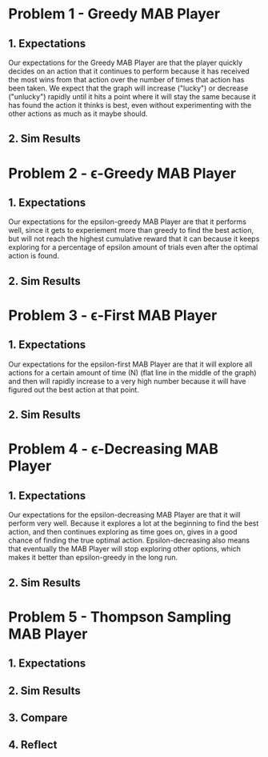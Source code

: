 # Problem 1 - Greedy MAB Player

## 1. Expectations 

Our expectations for the Greedy MAB Player are that the player quickly decides on an action that it continues to perform because it has received the most wins from that action over the number of times that action has been taken. We expect that the graph will increase ("lucky") or decrease ("unlucky") rapidly until it hits a point where it will stay the same because it has found the action it thinks is best, even without experimenting with the other actions as much as it maybe should.

## 2. Sim Results

# Problem 2 - ϵ-Greedy MAB Player

## 1. Expectations 

Our expectations for the epsilon-greedy MAB Player are that it performs well, since it gets to experiement more than greedy to find the best action, but will not reach the highest cumulative reward that it can because it keeps exploring for a percentage of epsilon amount of trials even after the optimal action is found.

## 2. Sim Results

# Problem 3 - ϵ-First MAB Player

## 1. Expectations 

Our expectations for the epsilon-first MAB Player are that it will explore all actions for a certain amount of time (N) (flat line in the middle of the graph) and then will rapidly increase to a very high number because it will have figured out the best action at that point.

## 2. Sim Results

# Problem 4 - ϵ-Decreasing MAB Player

## 1. Expectations 

Our expectations for the epsilon-decreasing MAB Player are that it will perform very well. Because it explores a lot at the beginning to find the best action, and then continues exploring as time goes on, gives in a good chance of finding the true optimal action. Epsilon-decreasing also means that eventually the MAB Player will stop exploring other options, which makes it better than epsilon-greedy in the long run.

## 2. Sim Results

# Problem 5 - Thompson Sampling MAB Player

## 1. Expectations 

## 2. Sim Results

## 3. Compare

## 4. Reflect


